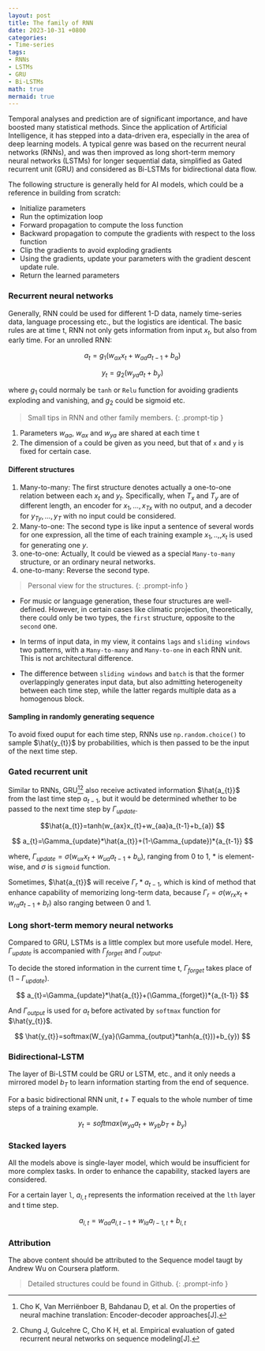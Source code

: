 ```yaml
---
layout: post
title: The family of RNN
date: 2023-10-31 +0800
categories:
- Time-series
tags:
- RNNs
- LSTMs
- GRU
- Bi-LSTMs
math: true
mermaid: true
---
```

Temporal analyses and prediction are of significant importance, and have boosted many statistical methods. Since the application of Artificial Intelligence, it has stepped into a data-driven era, especially in the area of deep learning models. A typical genre was based on the recurrent neural networks (RNNs), and was then improved as long short-term memory neural networks (LSTMs) for longer sequential data, simplified as Gated recurrent unit (GRU) and considered as Bi-LSTMs for bidirectional data flow.

The following structure is generally held for AI models, which could be a reference in building from scratch:
- Initialize parameters
- Run the optimization loop
- Forward propagation to compute the loss function
- Backward propagation to compute the gradients with respect to the loss function
- Clip the gradients to avoid exploding gradients
- Using the gradients, update your parameters with the gradient descent update rule.
- Return the learned parameters

### Recurrent neural networks

Generally, RNN could be used for different 1-D data, namely time-series data, language processing etc., but the logistics are identical. The basic rules are at time t, RNN not only gets information from input $x_{t}$, but also from early time.
For an unrolled RNN:

$$ a_{t}=g_{1}(w_{ax}x_{t}+w_{aa}a_{t-1}+b_{a}) $$

$$ y_{t}=g_{2}(w_{ya}a_{t}+b_{y})$$

where $g_{1}$ could normaly be `tanh` or `Relu` function for avoiding gradients exploding and vanishing, and $g_{2}$ could be sigmoid etc.

> Small tips in RNN and other family members.
{: .prompt-tip }

1. Parameters $w_{aa}$, $w_{ax}$ and $w_{ya}$ are shared at each time t
2. The dimension of `a` could be given as you need, but that of `x` and `y` is fixed for certain case.

#### Different structures

1. Many-to-many:
The first structure denotes actually a one-to-one relation between each $x_{t}$ and $y_{t}$.
Specifically, when $T_{x}$ and $T_{y}$ are of different length,  an encoder for $x_{1},...,x_{Tx}$ with no output, and a decoder for $y_{Ty},...,y_{T}$ with no input could be considered. 
2. Many-to-one:
The second type is like input a sentence of several words for one expression, all the time of each training example $x_{1},..,,x_{t}$ is used for generating one $y$.
3. one-to-one:
Actually, It could be viewed as a special `Many-to-many` structure, or an ordinary neural networks.
4. one-to-many:
Reverse the second type.

> Personal view for the structures.
{: .prompt-info }

- For music or language generation, these four structures are well-defined. However, in certain cases like climatic projection, theoretically, there could only be two types, the `first` structure, opposite to the `second` one. 

- In terms of input data, in my view, it contains `lags` and `sliding windows` two patterns, with a `Many-to-many` and `Many-to-one` in each RNN unit. This is not architectural difference.

- The difference between `sliding windows` and `batch` is that the former overlappingly generates input data, but also admitting heterogeneity between each time step, while the latter regards multiple data as a homogenous block.

#### Sampling in randomly generating sequence

To avoid fixed ouput for each time step, RNNs use `np.random.choice()` to sample $\hat{y_{t}}$ by probabilities, which is then passed to be the input of the next time step.


### Gated recurrent unit

Similar to RNNs, GRU[^foot1][^foot2] also receive activated information $\hat{a_{t}}$ from the last time step $a_{t-1}$, but it would be determined whether to be passed to the next time step by $\Gamma_{update}$.

$$\hat{a_{t}}=tanh(w_{ax}x_{t}+w_{aa}a_{t-1}+b_{a}) $$

$$ a_{t}=\Gamma_{update}*\hat{a_{t}}+(1-\Gamma_{update})*{a_{t-1}} $$

where, $\Gamma_{update}=\sigma(w_{ux}x_{t}+w_{ua}a_{t-1}+b_{u})$, ranging from 0 to 1,  $*$ is element-wise, and $\sigma$ is `sigmoid` function.

Sometimes, $\hat{a_{t}}$ will receive $\Gamma_{r}*a_{t-1}$, which is kind of method that enhance capability of memorizing long-term data, because $\Gamma_{r}=\sigma(w_{rx}x_{t}+w_{ra}a_{t-1}+b_{r})$ also ranging between 0 and 1.

### Long short-term memory neural networks

Compared to GRU, LSTMs is a little complex but more usefule model.
Here, $\Gamma_{update}$ is accompanied with $\Gamma_{forget}$ and $\Gamma_{output}$.

To decide the stored information in the current time t, $\Gamma_{forget}$ takes place of $(1-\Gamma_{update})$.

$$ a_{t}=\Gamma_{update}*\hat{a_{t}}+(\Gamma_{forget})*{a_{t-1}} $$

And $\Gamma_{output}$ is used for $a_{t}$ before activated by `softmax` function for $\hat{y_{t}}$.

$$ \hat{y_{t}}=softmax(W_{ya}(\Gamma_{output}*tanh(a_{t}))+b_{y}) $$

### Bidirectional-LSTM

The layer of Bi-LSTM could be GRU or LSTM, etc., and it only needs a mirrored model $b_{T}$ to learn information starting from the end of sequence.
 
For a basic bidirectional RNN unit, $t+T$ equals to the whole number of time steps of a training example.

$$ y_{t}=softmax(w_{ya}a_{t}+w_{yb}b_{T}+b_{y})$$



### Stacked layers

All the models above is single-layer model, which would be insufficient for more complex tasks. In order to enhance the capability, stacked layers are considered.

For a certain layer `l`, $a_{l,t}$ represents the information received at the `lth` layer and t time step.

$$ a_{l,t}=w_{aa}a_{l,t-1}+w_{la}a_{l-1,t}+b_{l,t} $$


### Attribution
The above content should be attributed to the Sequence model taugt by Andrew Wu on Coursera platform.

> Detailed structures could be found in Github.
{: .prompt-info }

[^foot1]:Cho K, Van Merriënboer B, Bahdanau D, et al. On the properties of neural machine translation: Encoder-decoder approaches[J].
[^foot2]:Chung J, Gulcehre C, Cho K H, et al. Empirical evaluation of gated recurrent neural networks on sequence modeling[J].